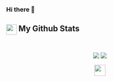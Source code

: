 ### Hi there 👋

<!--
**prafullapal/prafullapal** is a ✨ _special_ ✨ repository because its `README.md` (this file) appears on your GitHub profile.

Here are some ideas to get you started:

- 🔭 I’m currently working on ...
- 🌱 I’m currently learning ...
- 👯 I’m looking to collaborate on ...
- 🤔 I’m looking for help with ...
- 💬 Ask me about ...
- 📫 How to reach me: ...
- 😄 Pronouns: ...
- ⚡ Fun fact: ...
-->

<summary><h2><img src="https://emojis.slackmojis.com/emojis/images/1471045852/841/hero.gif?1471045852" align="center"width="28" /> My Github Stats</h2> </summary>
<br/>
<p align = "center">
  <img src = "https://github-readme-stats.vercel.app/api?username=himanshusanecha&show_icons=true&theme=nightowl&line_height=32">
  <img src = "https://github-readme-stats.vercel.app/api/top-langs/?username=himanshusanecha&theme=algolia">
</p>
<p align="center">
    <img height="30" src="https://komarev.com/ghpvc/?username=himanshusanecha&color=orange&style=flat-square">
</p>
